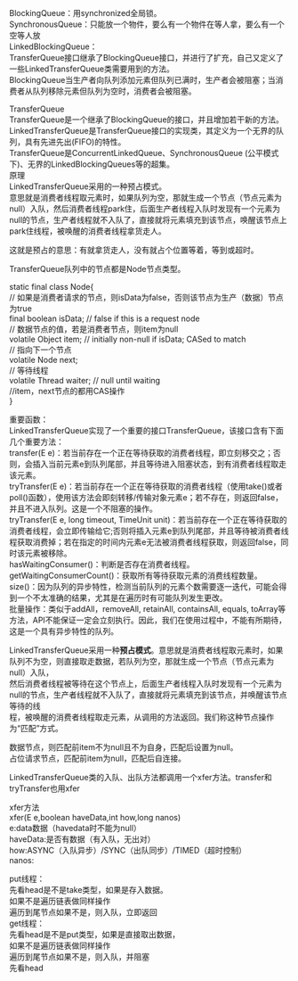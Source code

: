 BlockingQueue：用synchronized全局锁。  
SynchronousQueue：只能放一个物件，要么有一个物件在等人拿，要么有一个空等人放  
LinkedBlockingQueue：  
TransferQueue接口继承了BlockingQueue接口，并进行了扩充，自己又定义了一些LinkedTransferQueue类需要用到的方法。  
BlockingQueue当生产者向队列添加元素但队列已满时，生产者会被阻塞；当消费者从队列移除元素但队列为空时，消费者会被阻塞。  
  
  
TransferQueue  
TransferQueue是一个继承了BlockingQueue的接口，并且增加若干新的方法。LinkedTransferQueue是TransferQueue接口的实现类，其定义为一个无界的队列，具有先进先出(FIFO)的特性。  
TransferQueue是ConcurrentLinkedQueue、SynchronousQueue (公平模式下)、无界的LinkedBlockingQueues等的超集。  
原理  
LinkedTransferQueue采用的一种预占模式。  
意思就是消费者线程取元素时，如果队列为空，那就生成一个节点（节点元素为null）入队，然后消费者线程park住，后面生产者线程入队时发现有一个元素为null的节点，生产者线程就不入队了，直接就将元素填充到该节点，唤醒该节点上park住线程，被唤醒的消费者线程拿货走人。  
  
这就是预占的意思：有就拿货走人，没有就占个位置等着，等到或超时。  
  
TransferQueue队列中的节点都是Node节点类型。  
  
static final class Node{  
    // 如果是消费者请求的节点，则isData为false，否则该节点为生产（数据）节点为true  
    final boolean isData;   // false if this is a request node  
    // 数据节点的值，若是消费者节点，则item为null  
    volatile Object item;   // initially non-null if isData; CASed to match  
    // 指向下一个节点  
    volatile Node next;  
    // 等待线程  
    volatile Thread waiter; // null until waiting  
    //item，next节点的都用CAS操作  
}  
  
重要函数：  
LinkedTransferQueue实现了一个重要的接口TransferQueue，该接口含有下面几个重要方法：  
transfer(E e)：若当前存在一个正在等待获取的消费者线程，即立刻移交之；否则，会插入当前元素e到队列尾部，并且等待进入阻塞状态，到有消费者线程取走该元素。  
tryTransfer(E e)：若当前存在一个正在等待获取的消费者线程（使用take()或者poll()函数），使用该方法会即刻转移/传输对象元素e；若不存在，则返回false，并且不进入队列。这是一个不阻塞的操作。  
tryTransfer(E e, long timeout, TimeUnit unit)：若当前存在一个正在等待获取的消费者线程，会立即传输给它;否则将插入元素e到队列尾部，并且等待被消费者线程获取消费掉；若在指定的时间内元素e无法被消费者线程获取，则返回false，同时该元素被移除。  
hasWaitingConsumer()：判断是否存在消费者线程。  
getWaitingConsumerCount()：获取所有等待获取元素的消费线程数量。  
size()：因为队列的异步特性，检测当前队列的元素个数需要逐一迭代，可能会得到一个不太准确的结果，尤其是在遍历时有可能队列发生更改。  
批量操作：类似于addAll，removeAll, retainAll, containsAll, equals, toArray等方法，API不能保证一定会立刻执行。因此，我们在使用过程中，不能有所期待，这是一个具有异步特性的队列。  
  
  
LinkedTransferQueue采用一种**预占模式**。意思就是消费者线程取元素时，如果队列不为空，则直接取走数据，若队列为空，那就生成一个节点（节点元素为null）入队，  
然后消费者线程被等待在这个节点上，后面生产者线程入队时发现有一个元素为null的节点，生产者线程就不入队了，直接就将元素填充到该节点，并唤醒该节点等待的线  
程，被唤醒的消费者线程取走元素，从调用的方法返回。我们称这种节点操作为“匹配”方式。  
  
数据节点，则匹配前item不为null且不为自身，匹配后设置为null。  
占位请求节点，匹配前item为null，匹配后自连接。  
  
LinkedTransferQueue类的入队、出队方法都调用一个xfer方法。transfer和tryTransfer也用xfer  
  
xfer方法  
xfer(E e,boolean haveData,int how,long nanos)  
e:data数据（havedata时不能为null）  
haveData:是否有数据（有入队，无出对）  
how:ASYNC（入队异步）/SYNC（出队同步）/TIMED（超时控制）  
nanos:  
  
put线程：  
先看head是不是take类型，如果是存入数据。  
如果不是遍历链表做同样操作  
遍历到尾节点如果不是，则入队，立即返回  
get线程：  
先看head是不是put类型，如果是直接取出数据，  
如果不是遍历链表做同样操作  
遍历到尾节点如果不是，则入队，并阻塞  
先看head  
